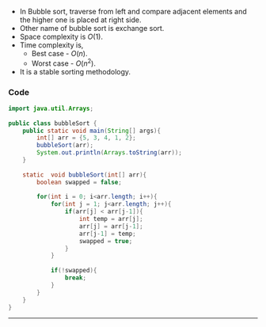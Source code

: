 
- In Bubble sort, traverse from left and compare adjacent elements and the higher one is placed at right side.
- Other name of bubble sort is exchange sort.
- Space complexity is $O(1)$.
- Time complexity is,
	- Best case - $O(n)$.
	- Worst case - $O(n^2)$.
- It is a stable sorting methodology.

### Code 

```java
import java.util.Arrays;  
  
public class bubbleSort {  
    public static void main(String[] args){  
        int[] arr = {5, 3, 4, 1, 2};  
        bubbleSort(arr);  
        System.out.println(Arrays.toString(arr));  
    }  
  
    static  void bubbleSort(int[] arr){  
        boolean swapped = false;  
  
        for(int i = 0; i<arr.length; i++){  
            for(int j = 1; j<arr.length; j++){  
                if(arr[j] < arr[j-1]){  
                    int temp = arr[j];  
                    arr[j] = arr[j-1];  
                    arr[j-1] = temp;  
                    swapped = true;  
                }  
            }  
  
            if(!swapped){  
                break;  
            }  
        }  
    }  
}
```
---
